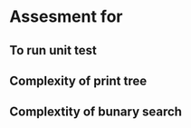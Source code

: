 # Assesment for 

## To run unit test

## Complexity of print tree

## Complextity of bunary search


